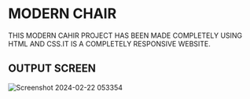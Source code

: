 <h1>MODERN CHAIR</h1>
THIS MODERN CAHIR PROJECT HAS BEEN MADE COMPLETELY USING HTML AND CSS.IT IS A COMPLETELY RESPONSIVE WEBSITE.
<h2>OUTPUT SCREEN</h2>

![Screenshot 2024-02-22 053354](https://github.com/GXNDHI/MODERN-CHAIR/assets/92109865/93b1b47c-4f68-409b-97b5-384e894f0714)
